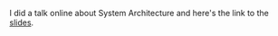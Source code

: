 I did a talk online about System Architecture and here's the link to the [slides](https://drive.proton.me/urls/R0XVMDHY0C#WLRlCxvIXs7o).

